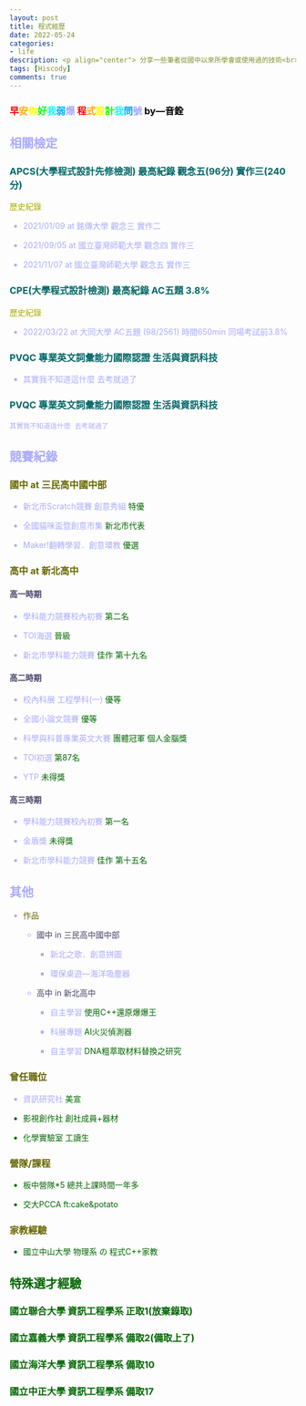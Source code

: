 ```yaml
---
layout: post
title: 程式經歷
date: 2022-05-24
categories:
- life
description: <p align="center"> 分享一些筆者從國中以來所學會或使用過的技術<br> 又或者檢定或其他的經驗 </p>
tags: [Hiscody]
comments: true
---
```


### <font color="#f00">早<font color="#fa0">安<font color="#ff0">你<font color="#0f0">好<font color="#0ff">我<font color="#0af">弱<font color="#aaf">爆 <font color="#f00">程<font color="#fa0">式<font color="#ff0">設<font color="#0f0">計<font color="#0ff">我<font color="#0af">問<font color="#aaf">號 <font color="#000">by—音銓</font>

##  相關檢定

### <font color="#066">APCS(大學程式設計先修檢測) 最高紀錄 觀念五(96分) 實作三(240分)</font>


<font color="#AA0">歷史紀錄 </font>

- 2021/01/09 at 銘傳大學
觀念三 實作二 

- 2021/09/05 at 國立臺灣師範大學
觀念四 實作三

- 2021/11/07 at 國立臺灣師範大學
觀念五 實作三

### <font color="#066">CPE(大學程式設計檢測) 最高紀錄 AC五題 3.8%</font>

<font color="#AA0">歷史紀錄</font>

- 2022/03/22 at 大同大學
AC五題 (98/2561) 時間650min 同場考試前3.8%

### <font color="#066">PVQC 專業英文詞彙能力國際認證 生活與資訊科技</font>

- 其實我不知道這什麼 去考就過了

### <font color="#066">PVQC 專業英文詞彙能力國際認證 生活與資訊科技</font>

    其實我不知道這什麼 去考就過了
    
## 競賽紀錄

### <font color="#660">國中 at 三民高中國中部</font> 
    
- 新北市Scratch競賽 創意秀組 <font color="#060">特優</font>
    
- 全國貓咪盃暨創意市集 <font color="#060">新北市代表</font>
    
- Maker!翻轉學習．創意環教 <font color="#060">優選</font>

### <font color="#660">高中 at 新北高中</font> 

#### <font color="#446">高一時期</font> 

- 學科能力競賽校內初賽 <font color="#060">第二名</font>

- TOI海選 <font color="#060">晉級</font>
    
- 新北市學科能力競賽 <font color="#060">佳作 第十九名</font>

#### <font color="#446">高二時期</font> 

- 校內科展 工程學科(一) <font color="#060">優等</font>
    
- 全國小論文競賽 <font color="#060">優等</font>

- 科學與科普專業英文大賽 <font color="#060">團體冠軍 個人金腦獎</font>
    
- TOI初選 <font color="#060">第87名</font>

- YTP <font color="#060">未得獎</font>

#### <font color="#446">高三時期</font> 

- 學科能力競賽校內初賽 <font color="#060">第一名</font>

- 金盾獎 <font color="#060">未得獎</font>

- 新北市學科能力競賽 <font color="#060">佳作 第十五名</font>

## 其他
    
- <font color="#660">作品</font>
    
    - <font color="#446">國中 in 三民高中國中部</font> 
    
        - 新北之歌．創意拼圖 
    
        - 環保桌遊—海洋吸塵器  
    
    - <font color="#446">高中 in 新北高中</font> 
    
        - 自主學習 <font color="#060">使用C++還原爆爆王</font>
    
        - 科展專題 <font color="#060">AI火災偵測器</font>
    
        - 自主學習 <font color="#060">DNA粗萃取材料替換之研究</font>

### <font color="#660">曾任職位</font>
    
- 資訊研究社 <font color="#060">美宣
    
- 影視創作社 <font color="#060">創社成員+器材

- 化學實驗室 <font color="#060">工讀生

### <font color="#660">營隊/課程</font>

- <font color="#060">板中營隊*5</font> 總共上課時間一年多
    
- <font color="#060">交大PCCA</font> ft:cake&potato
    
### <font color="#660">家教經驗</font>
    
- 國立中山大學 物理系 の 程式C++家教
    
## 特殊選才經驗

### 國立聯合大學 資訊工程學系 正取1(放棄錄取)
### <font color="#060">國立嘉義大學 資訊工程學系 備取2(備取上了)</font>
### 國立海洋大學 資訊工程學系 備取10
### 國立中正大學 資訊工程學系 備取17